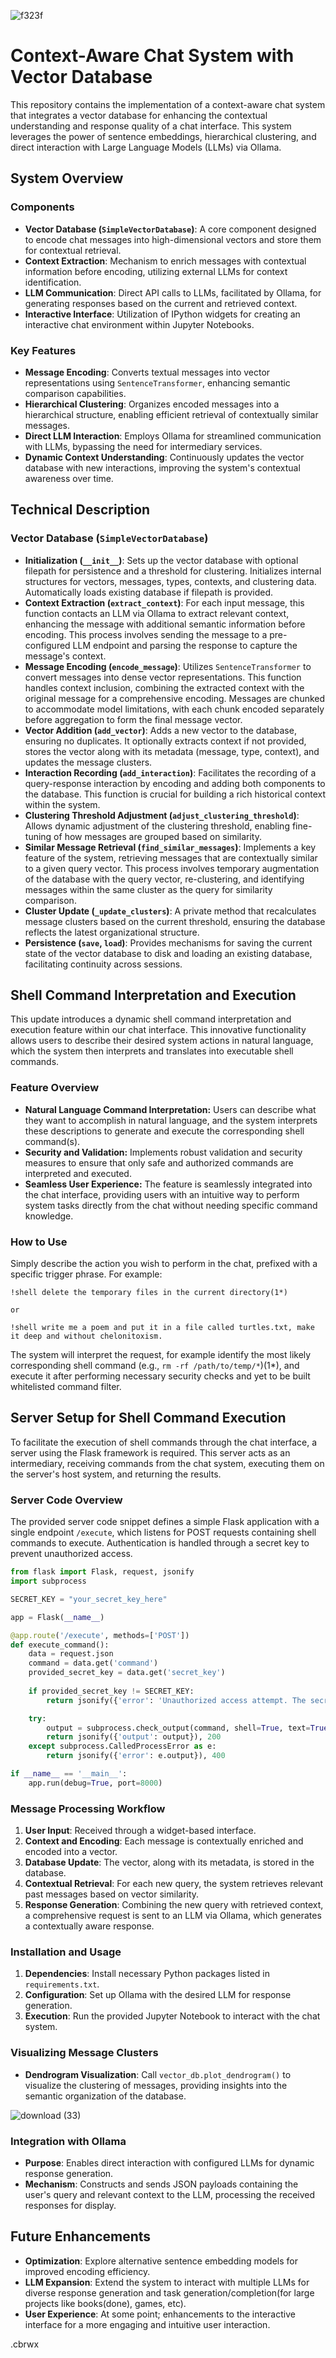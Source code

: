 ![f323f](https://github.com/cbrwx/VectorDatabaseAssistedChat/assets/81207429/06fe406c-eaf4-4aaf-8061-5461c3639a83)
# Context-Aware Chat System with Vector Database

This repository contains the implementation of a context-aware chat system that integrates a vector database for enhancing the contextual understanding and response quality of a chat interface. This system leverages the power of sentence embeddings, hierarchical clustering, and direct interaction with Large Language Models (LLMs) via Ollama.

## System Overview

### Components

- **Vector Database (`SimpleVectorDatabase`)**: A core component designed to encode chat messages into high-dimensional vectors and store them for contextual retrieval.
- **Context Extraction**: Mechanism to enrich messages with contextual information before encoding, utilizing external LLMs for context identification.
- **LLM Communication**: Direct API calls to LLMs, facilitated by Ollama, for generating responses based on the current and retrieved context.
- **Interactive Interface**: Utilization of IPython widgets for creating an interactive chat environment within Jupyter Notebooks.

### Key Features

- **Message Encoding**: Converts textual messages into vector representations using `SentenceTransformer`, enhancing semantic comparison capabilities.
- **Hierarchical Clustering**: Organizes encoded messages into a hierarchical structure, enabling efficient retrieval of contextually similar messages.
- **Direct LLM Interaction**: Employs Ollama for streamlined communication with LLMs, bypassing the need for intermediary services.
- **Dynamic Context Understanding**: Continuously updates the vector database with new interactions, improving the system's contextual awareness over time.

## Technical Description

### Vector Database (`SimpleVectorDatabase`)

- **Initialization (`__init__`)**: Sets up the vector database with optional filepath for persistence and a threshold for clustering. Initializes internal structures for vectors, messages, types, contexts, and clustering data. Automatically loads existing database if filepath is provided.
- **Context Extraction (`extract_context`)**: For each input message, this function contacts an LLM via Ollama to extract relevant context, enhancing the message with additional semantic information before encoding. This process involves sending the message to a pre-configured LLM endpoint and parsing the response to capture the message's context.
- **Message Encoding (`encode_message`)**: Utilizes `SentenceTransformer` to convert messages into dense vector representations. This function handles context inclusion, combining the extracted context with the original message for a comprehensive encoding. Messages are chunked to accommodate model limitations, with each chunk encoded separately before aggregation to form the final message vector.
- **Vector Addition (`add_vector`)**: Adds a new vector to the database, ensuring no duplicates. It optionally extracts context if not provided, stores the vector along with its metadata (message, type, context), and updates the message clusters.
- **Interaction Recording (`add_interaction`)**: Facilitates the recording of a query-response interaction by encoding and adding both components to the database. This function is crucial for building a rich historical context within the system.
- **Clustering Threshold Adjustment (`adjust_clustering_threshold`)**: Allows dynamic adjustment of the clustering threshold, enabling fine-tuning of how messages are grouped based on similarity.
- **Similar Message Retrieval (`find_similar_messages`)**: Implements a key feature of the system, retrieving messages that are contextually similar to a given query vector. This process involves temporary augmentation of the database with the query vector, re-clustering, and identifying messages within the same cluster as the query for similarity comparison.
- **Cluster Update (`_update_clusters`)**: A private method that recalculates message clusters based on the current threshold, ensuring the database reflects the latest organizational structure.
- **Persistence (`save`, `load`)**: Provides mechanisms for saving the current state of the vector database to disk and loading an existing database, facilitating continuity across sessions.

## Shell Command Interpretation and Execution

This update introduces a dynamic shell command interpretation and execution feature within our chat interface. This innovative functionality allows users to describe their desired system actions in natural language, which the system then interprets and translates into executable shell commands.

### Feature Overview

- **Natural Language Command Interpretation:** Users can describe what they want to accomplish in natural language, and the system interprets these descriptions to generate and execute the corresponding shell command(s).
- **Security and Validation:** Implements robust validation and security measures to ensure that only safe and authorized commands are interpreted and executed.
- **Seamless User Experience:** The feature is seamlessly integrated into the chat interface, providing users with an intuitive way to perform system tasks directly from the chat without needing specific command knowledge.

### How to Use

Simply describe the action you wish to perform in the chat, prefixed with a specific trigger phrase. For example:
```
!shell delete the temporary files in the current directory(1*)

or

!shell write me a poem and put it in a file called turtles.txt, make it deep and without chelonitoxism.
```
The system will interpret the request, for example identify the most likely corresponding shell command (e.g., `rm -rf /path/to/temp/*`)(1*), and execute it after performing necessary security checks and yet to be built whitelisted command filter.

## Server Setup for Shell Command Execution

To facilitate the execution of shell commands through the chat interface, a server using the Flask framework is required. This server acts as an intermediary, receiving commands from the chat system, executing them on the server's host system, and returning the results.

### Server Code Overview

The provided server code snippet defines a simple Flask application with a single endpoint `/execute`, which listens for POST requests containing shell commands to execute. Authentication is handled through a secret key to prevent unauthorized access.

```python
from flask import Flask, request, jsonify
import subprocess

SECRET_KEY = "your_secret_key_here"

app = Flask(__name__)

@app.route('/execute', methods=['POST'])
def execute_command():
    data = request.json
    command = data.get('command')
    provided_secret_key = data.get('secret_key')
    
    if provided_secret_key != SECRET_KEY:
        return jsonify({'error': 'Unauthorized access attempt. The secret key is invalid.'}), 401

    try:
        output = subprocess.check_output(command, shell=True, text=True, stderr=subprocess.STDOUT)
        return jsonify({'output': output}), 200
    except subprocess.CalledProcessError as e:
        return jsonify({'error': e.output}), 400

if __name__ == '__main__':
    app.run(debug=True, port=8000)
```

### Message Processing Workflow

1. **User Input**: Received through a widget-based interface.
2. **Context and Encoding**: Each message is contextually enriched and encoded into a vector.
3. **Database Update**: The vector, along with its metadata, is stored in the database.
4. **Contextual Retrieval**: For each new query, the system retrieves relevant past messages based on vector similarity.
5. **Response Generation**: Combining the new query with retrieved context, a comprehensive request is sent to an LLM via Ollama, which generates a contextually aware response.

### Installation and Usage

1. **Dependencies**: Install necessary Python packages listed in `requirements.txt`.
2. **Configuration**: Set up Ollama with the desired LLM for response generation.
3. **Execution**: Run the provided Jupyter Notebook to interact with the chat system.

### Visualizing Message Clusters

- **Dendrogram Visualization**: Call `vector_db.plot_dendrogram()` to visualize the clustering of messages, providing insights into the semantic organization of the database.

![download (33)](https://github.com/cbrwx/VectorDatabaseAssistedChat/assets/81207429/6fe3b10f-3ac7-42cb-afb1-51b7ebe61bfc)

### Integration with Ollama

- **Purpose**: Enables direct interaction with configured LLMs for dynamic response generation.
- **Mechanism**: Constructs and sends JSON payloads containing the user's query and relevant context to the LLM, processing the received responses for display.

## Future Enhancements

- **Optimization**: Explore alternative sentence embedding models for improved encoding efficiency.
- **LLM Expansion**: Extend the system to interact with multiple LLMs for diverse response generation and task generation/completion(for large projects like books(done), games, etc).
- **User Experience**: At some point; enhancements to the interactive interface for a more engaging and intuitive user interaction.

.cbrwx
